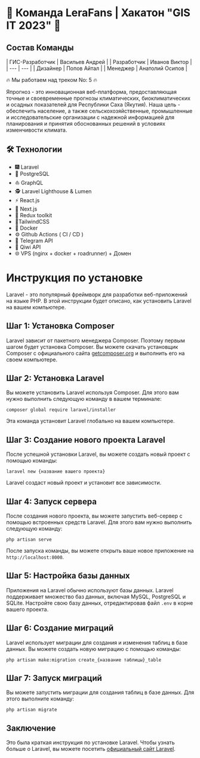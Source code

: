 # 🚀 Команда LeraFans | Хакатон "GIS IT 2023" 🎯

## Состав Команды

| ГИС-Разработчик | Васильев Андрей |
| Разработчик | Иванов Виктор |
| --- | --- |
| Дизайнер | Попов Айтал |
| Менеджер | Анатолий Осипов |

🔥 Мы работаем над треком No: 5 🔥

Япрогноз - это инновационная веб-платформа, предоставляющая точные и своевременные прогнозы климатических, биоклиматических и осадных показателей для Республики Саха (Якутия). Наша цель - обеспечить население, а также сельскохозяйственные, промышленные и исследовательские организации с надежной информацией для планирования и принятия обоснованных решений в условиях изменчивости климата.

## 🛠 Технологии

- 🎆 Laravel
- 🐘 PostgreSQL
- ⛵ GraphQL
- 🕵️ Laravel Lighthouse & Lumen
- ⚡ React.js
- 🍂 Next.js
- 🚀 Redux toolkit
- 🎯TailwindCSS
- 🐳 Docker
- ⚙️ Github Actions ( CI / CD )
- 🤖 Telegram API
- 💸 Qiwi API
- 🌐 VPS (nginx + docker + roadrunner) + Домен


# Инструкция по установке

Laravel - это популярный фреймворк для разработки веб-приложений на языке PHP. В этой инструкции будет описано, как установить Laravel на вашем компьютере.

## Шаг 1: Установка Composer

Laravel зависит от пакетного менеджера Composer. Поэтому первым шагом будет установка Composer. Вы можете скачать установщик Composer с официального сайта [getcomposer.org](https://getcomposer.org/) и выполнить его на своем компьютере.

## Шаг 2: Установка Laravel

Вы можете установить Laravel используя Composer. Для этого вам нужно выполнить следующую команду в вашем терминале:

```
composer global require laravel/installer

```

Эта команда установит Laravel глобально на вашем компьютере.

## Шаг 3: Создание нового проекта Laravel

После успешной установки Laravel, вы можете создать новый проект с помощью команды:

```
laravel new {название вашего проекта}

```

Laravel создаст новый проект и установит все зависимости.

## Шаг 4: Запуск сервера

После создания нового проекта, вы можете запустить веб-сервер с помощью встроенных средств Laravel. Для этого вам нужно выполнить следующую команду:

```
php artisan serve

```

После запуска команды, вы можете открыть ваше новое приложение на `http://localhost:8000`.

## Шаг 5: Настройка базы данных

Приложения на Laravel обычно используют базы данных. Laravel поддерживает множество баз данных, включая MySQL, PostgreSQL и SQLite. Настройте свою базу данных, отредактировав файл `.env` в корне вашего проекта.

## Шаг 6: Создание миграций

Laravel использует миграции для создания и изменения таблиц в базе данных. Вы можете создать новую миграцию с помощью команды:

```
php artisan make:migration create_{название таблицы}_table

```

## Шаг 7: Запуск миграций

Вы можете запустить миграции для создания таблиц в базе данных. Для этого выполните команду:

```
php artisan migrate

```

## Заключение

Это была краткая инструкция по установке Laravel. Чтобы узнать больше о Laravel, вы можете посетить [официальный сайт Laravel](https://laravel.com/docs).

